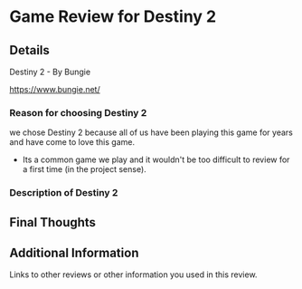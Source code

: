 # Game Review for Destiny 2

## Details

Destiny 2 - By Bungie

https://www.bungie.net/


### Reason for choosing Destiny 2

we chose Destiny 2 because all of us have been playing this game for years and have come to love this game. 

* Its a common game we play and it wouldn't be too difficult to review for a first time (in the project sense).

### Description of Destiny 2



## Final Thoughts



## Additional Information

Links to other reviews or other information you used in this review.
